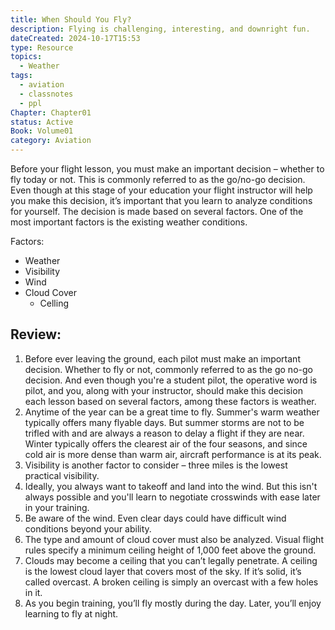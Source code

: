 ```yaml
---
title: When Should You Fly?
description: Flying is challenging, interesting, and downright fun.
dateCreated: 2024-10-17T15:53
type: Resource
topics:
  - Weather
tags:
  - aviation
  - classnotes
  - ppl
Chapter: Chapter01
status: Active
Book: Volume01
category: Aviation
---
```

Before your flight lesson, you must make an important decision – whether to fly today or not. This is commonly referred to as the go/no-go decision. Even though at this stage of your education your flight instructor will help you make this decision, it’s important that you learn to analyze conditions for yourself. The decision is made based on several factors. One of the most important factors is the existing weather conditions.


Factors: 
- Weather
- Visibility
- Wind
- Cloud Cover
	- Celling 
## Review:

1. Before ever leaving the ground, each pilot must make an important decision. Whether to fly or not, commonly referred to as the go no-go decision. And even though you're a student pilot, the operative word is pilot, and you, along with your instructor, should make this decision each lesson based on several factors, among these factors is weather.
2. Anytime of the year can be a great time to fly. Summer's warm weather typically offers many flyable days. But summer storms are not to be trifled with and are always a reason to delay a flight if they are near. Winter typically offers the clearest air of the four seasons, and since cold air is more dense than warm air, aircraft performance is at its peak.
3. Visibility is another factor to consider – three miles is the lowest practical visibility.
4. Ideally, you always want to takeoff and land into the wind. But this isn't always possible and you'll learn to negotiate crosswinds with ease later in your training.
5. Be aware of the wind. Even clear days could have difficult wind conditions beyond your ability.
6. The type and amount of cloud cover must also be analyzed. Visual flight rules specify a minimum ceiling height of 1,000 feet above the ground.
7. Clouds may become a ceiling that you can’t legally penetrate. A ceiling is the lowest cloud layer that covers most of the sky. If it’s solid, it’s called overcast. A broken ceiling is simply an overcast with a few holes in it.
8. As you begin training, you’ll fly mostly during the day. Later, you’ll enjoy learning to fly at night.